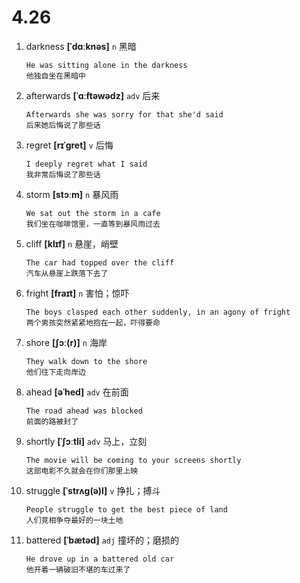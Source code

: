 # 4.26

1. darkness **[ˈdɑːknəs]** `n` 黑暗

   ```
   He was sitting alone in the darkness
   他独自坐在黑暗中
   ```

2. afterwards **[ˈɑːftəwədz]** `adv` 后来

   ```
   Afterwards she was sorry for that she'd said
   后来她后悔说了那些话
   ```

3. regret **[rɪˈɡret]** `v` 后悔

   ```
   I deeply regret what I said
   我非常后悔说了那些话
   ```

4. storm **[stɔːm]** `n` 暴风雨

   ```
   We sat out the storm in a cafe
   我们坐在咖啡馆里，一直等到暴风雨过去
   ```

5. cliff **[klɪf]** `n` 悬崖，峭壁

   ```
   The car had topped over the cliff
   汽车从悬崖上跌落下去了
   ```

6. fright **[fraɪt]** `n` 害怕；惊吓

   ```
   The boys clasped each other suddenly, in an agony of fright
   两个男孩突然紧紧地抱在一起，吓得要命
   ```

7. shore **[ʃɔː(r)]** `n` 海岸

   ```
   They walk down to the shore
   他们往下走向岸边
   ```

8. ahead **[əˈhed]** `adv` 在前面

   ```
   The road ahead was blocked
   前面的路被封了
   ```

9. shortly **[ˈʃɔːtli]** `adv` 马上，立刻

   ```
   The movie will be coming to your screens shortly
   这部电影不久就会在你们那里上映
   ```

10. struggle **[ˈstrʌɡ(ə)l]** `v` 挣扎；搏斗

    ```
    People struggle to get the best piece of land
    人们竞相争夺最好的一块土地
    ```

11. battered **[ˈbætəd]** `adj` 撞坏的；磨损的
    ```
    He drove up in a battered old car
    他开着一辆破旧不堪的车过来了
    ```

